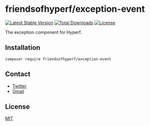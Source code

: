 # friendsofhyperf/exception-event

[![Latest Stable Version](https://img.shields.io/packagist/v/friendsofhyperf/exception-event)](https://packagist.org/packages/friendsofhyperf/exception-event)
[![Total Downloads](https://img.shields.io/packagist/dt/friendsofhyperf/exception-event)](https://packagist.org/packages/friendsofhyperf/exception-event)
[![License](https://img.shields.io/packagist/l/friendsofhyperf/exception-event)](https://github.com/friendsofhyperf/exception-event)

The exception component for Hyperf.

## Installation

```shell
composer require friendsofhyperf/exception-event
```

## Contact

- [Twitter](https://twitter.com/huangdijia)
- [Gmail](mailto:huangdijia@gmail.com)

## License

[MIT](LICENSE)
